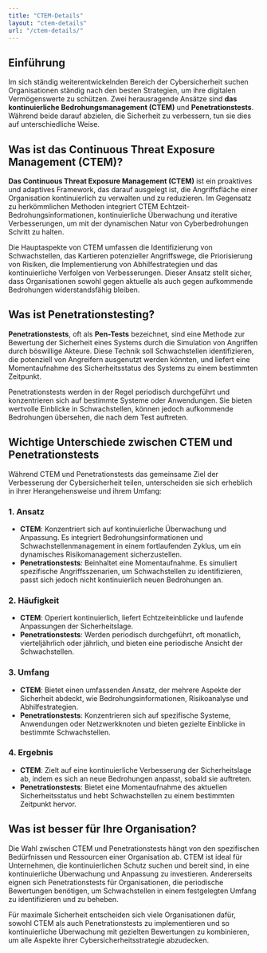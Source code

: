 ```yaml
---
title: "CTEM-Details"
layout: "ctem-details"
url: "/ctem-details/"
---
```


## Einführung
Im sich ständig weiterentwickelnden Bereich der Cybersicherheit suchen Organisationen ständig nach den besten Strategien, um ihre digitalen Vermögenswerte zu schützen. Zwei herausragende Ansätze sind **das kontinuierliche Bedrohungsmanagement (CTEM)** und **Penetrationstests**. Während beide darauf abzielen, die Sicherheit zu verbessern, tun sie dies auf unterschiedliche Weise.

## Was ist das Continuous Threat Exposure Management (CTEM)?
**Das Continuous Threat Exposure Management (CTEM)** ist ein proaktives und adaptives Framework, das darauf ausgelegt ist, die Angriffsfläche einer Organisation kontinuierlich zu verwalten und zu reduzieren. Im Gegensatz zu herkömmlichen Methoden integriert CTEM Echtzeit-Bedrohungsinformationen, kontinuierliche Überwachung und iterative Verbesserungen, um mit der dynamischen Natur von Cyberbedrohungen Schritt zu halten.

Die Hauptaspekte von CTEM umfassen die Identifizierung von Schwachstellen, das Kartieren potenzieller Angriffswege, die Priorisierung von Risiken, die Implementierung von Abhilfestrategien und das kontinuierliche Verfolgen von Verbesserungen. Dieser Ansatz stellt sicher, dass Organisationen sowohl gegen aktuelle als auch gegen aufkommende Bedrohungen widerstandsfähig bleiben.

## Was ist Penetrationstesting?
**Penetrationstests**, oft als **Pen-Tests** bezeichnet, sind eine Methode zur Bewertung der Sicherheit eines Systems durch die Simulation von Angriffen durch böswillige Akteure. Diese Technik soll Schwachstellen identifizieren, die potenziell von Angreifern ausgenutzt werden könnten, und liefert eine Momentaufnahme des Sicherheitsstatus des Systems zu einem bestimmten Zeitpunkt.

Penetrationstests werden in der Regel periodisch durchgeführt und konzentrieren sich auf bestimmte Systeme oder Anwendungen. Sie bieten wertvolle Einblicke in Schwachstellen, können jedoch aufkommende Bedrohungen übersehen, die nach dem Test auftreten.

## Wichtige Unterschiede zwischen CTEM und Penetrationstests
Während CTEM und Penetrationstests das gemeinsame Ziel der Verbesserung der Cybersicherheit teilen, unterscheiden sie sich erheblich in ihrer Herangehensweise und ihrem Umfang:

### 1. Ansatz
- **CTEM**: Konzentriert sich auf kontinuierliche Überwachung und Anpassung. Es integriert Bedrohungsinformationen und Schwachstellenmanagement in einem fortlaufenden Zyklus, um ein dynamisches Risikomanagement sicherzustellen.
- **Penetrationstests**: Beinhaltet eine Momentaufnahme. Es simuliert spezifische Angriffsszenarien, um Schwachstellen zu identifizieren, passt sich jedoch nicht kontinuierlich neuen Bedrohungen an.

### 2. Häufigkeit
- **CTEM**: Operiert kontinuierlich, liefert Echtzeiteinblicke und laufende Anpassungen der Sicherheitslage.
- **Penetrationstests**: Werden periodisch durchgeführt, oft monatlich, vierteljährlich oder jährlich, und bieten eine periodische Ansicht der Schwachstellen.

### 3. Umfang
- **CTEM**: Bietet einen umfassenden Ansatz, der mehrere Aspekte der Sicherheit abdeckt, wie Bedrohungsinformationen, Risikoanalyse und Abhilfestrategien.
- **Penetrationstests**: Konzentrieren sich auf spezifische Systeme, Anwendungen oder Netzwerkknoten und bieten gezielte Einblicke in bestimmte Schwachstellen.

### 4. Ergebnis
- **CTEM**: Zielt auf eine kontinuierliche Verbesserung der Sicherheitslage ab, indem es sich an neue Bedrohungen anpasst, sobald sie auftreten.
- **Penetrationstests**: Bietet eine Momentaufnahme des aktuellen Sicherheitsstatus und hebt Schwachstellen zu einem bestimmten Zeitpunkt hervor.

## Was ist besser für Ihre Organisation?
Die Wahl zwischen CTEM und Penetrationstests hängt von den spezifischen Bedürfnissen und Ressourcen einer Organisation ab. CTEM ist ideal für Unternehmen, die kontinuierlichen Schutz suchen und bereit sind, in eine kontinuierliche Überwachung und Anpassung zu investieren. Andererseits eignen sich Penetrationstests für Organisationen, die periodische Bewertungen benötigen, um Schwachstellen in einem festgelegten Umfang zu identifizieren und zu beheben.

Für maximale Sicherheit entscheiden sich viele Organisationen dafür, sowohl CTEM als auch Penetrationstests zu implementieren und so kontinuierliche Überwachung mit gezielten Bewertungen zu kombinieren, um alle Aspekte ihrer Cybersicherheitsstrategie abzudecken.
